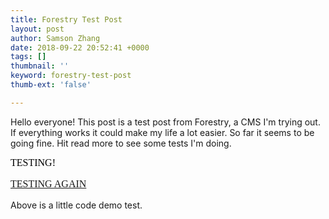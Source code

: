 ```yaml
---
title: Forestry Test Post
layout: post
author: Samson Zhang
date: 2018-09-22 20:52:41 +0000
tags: []
thumbnail: ''
keyword: forestry-test-post
thumb-ext: 'false'

---
```

Hello everyone! This post is a test post from Forestry, a CMS I'm trying out. If everything works it could make my life a lot easier. So far it seems to be going fine. Hit read more to see some tests I'm doing.

<!--break-->

<style>.demo-block{all:initial!important;}</style>

<div class='demo-block'>TESTING!

<a href=''>TESTING AGAIN</a>

</div>

Above is a little code demo test.